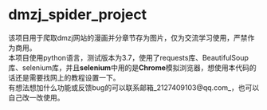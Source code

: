# dmzj_spider_project
该项目用于爬取dmzj网站的漫画并分章节存为图片，仅为交流学习使用，严禁作为商用。  
本项目使用python语言，测试版本为3.7，使用了requests库、BeautifulSoup库、selenium库，并且**selenium**中用的是**Chrome**模拟浏览器，想使用本代码的话还是需要找网上的教程设置一下。  
有想法想加什么功能或反馈bug的可以联系邮箱_2127409103@qq.com_，也可以自己改一改使用。
